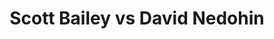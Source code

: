 ---
title: Scott Bailey vs David Nedohin
player1:
  name: Bailey, Scott
  percent: 87
  wins: 0
  losses: 3
player2:
  name: Nedohin, David
  percent: 81
  wins: 3
  losses: 0
games:
- player1:
    team: 'ON'
    position: Lead
    percent: 89
    win: 0
    loss: 1
  player2:
    team: AB
    position: Fourth
    percent: 79
    win: 1
    loss: 0
  event: Brier
  year: 2001
  draw: Round Robin(7)
  score: AB 9 - ON 6
- player1:
    team: 'ON'
    position: Lead
    percent: 93
    win: 0
    loss: 1
  player2:
    team: AB
    position: Fourth
    percent: 81
    win: 1
    loss: 0
  event: Brier
  year: 2001
  draw: Page 1-2(19)
  score: AB 8 - ON 6
- player1:
    team: 'ON'
    position: Lead
    percent: 80
    win: 0
    loss: 1
  player2:
    team: AB
    position: Fourth
    percent: 84
    win: 1
    loss: 0
  event: Brier
  year: 2005
  draw: Round Robin(13)
  score: ON 5 - AB 6
- player1:
    team: MID
    position: Lead
    percent: 89
    win: 0
    loss: 1
  player2:
    team: FER
    position: Fourth
    percent: 85
    win: 1
    loss: 0
  event: Trials (Men)
  year: 2001
  draw: Round Robin(4)
  score: MID 7 - FER 12
- player1:
    team: MIDD
    position: Lead
    percent: 95
    win: 0
    loss: 1
  player2:
    team: FERB
    position: Fourth
    percent: 83
    win: 1
    loss: 0
  event: Trials (Men)
  year: 2009
  draw: Round Robin(1)
  score: MIDD 7 - FERB 9
- player1:
    team: EPP
    position: Third
    percent: 75
    win: 0
    loss: 1
  player2:
    team: MAR
    position: Third
    percent: 92
    win: 1
    loss: 0
  event: Trials (Men)
  year: 2013
  draw: Round Robin(10)
  score: MAR 9 - EPP 5
---